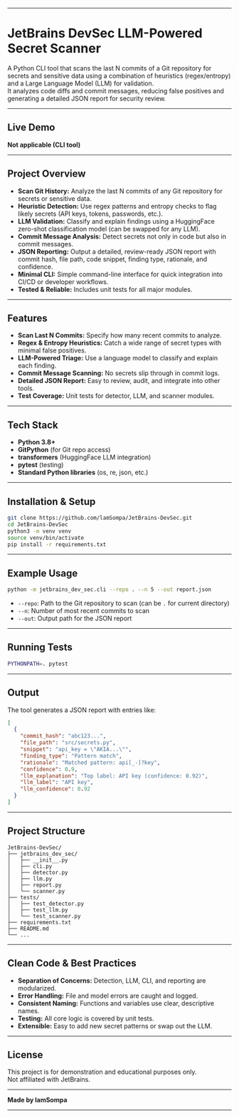 
---

# JetBrains DevSec LLM-Powered Secret Scanner

A Python CLI tool that scans the last N commits of a Git repository for secrets and sensitive data using a combination of heuristics (regex/entropy) and a Large Language Model (LLM) for validation.  
It analyzes code diffs and commit messages, reducing false positives and generating a detailed JSON report for security review.

---

## Live Demo

**Not applicable (CLI tool)**

---

## Project Overview

- **Scan Git History:** Analyze the last N commits of any Git repository for secrets or sensitive data.
- **Heuristic Detection:** Use regex patterns and entropy checks to flag likely secrets (API keys, tokens, passwords, etc.).
- **LLM Validation:** Classify and explain findings using a HuggingFace zero-shot classification model (can be swapped for any LLM).
- **Commit Message Analysis:** Detect secrets not only in code but also in commit messages.
- **JSON Reporting:** Output a detailed, review-ready JSON report with commit hash, file path, code snippet, finding type, rationale, and confidence.
- **Minimal CLI:** Simple command-line interface for quick integration into CI/CD or developer workflows.
- **Tested & Reliable:** Includes unit tests for all major modules.

---

## Features

- **Scan Last N Commits:** Specify how many recent commits to analyze.
- **Regex & Entropy Heuristics:** Catch a wide range of secret types with minimal false positives.
- **LLM-Powered Triage:** Use a language model to classify and explain each finding.
- **Commit Message Scanning:** No secrets slip through in commit logs.
- **Detailed JSON Report:** Easy to review, audit, and integrate into other tools.
- **Test Coverage:** Unit tests for detector, LLM, and scanner modules.

---

## Tech Stack

- **Python 3.8+**
- **GitPython** (for Git repo access)
- **transformers** (HuggingFace LLM integration)
- **pytest** (testing)
- **Standard Python libraries** (os, re, json, etc.)

---

## Installation & Setup

```bash
git clone https://github.com/lamSompa/JetBrains-DevSec.git
cd JetBrains-DevSec
python3 -m venv venv
source venv/bin/activate
pip install -r requirements.txt
```

---

## Example Usage

```bash
python -m jetbrains_dev_sec.cli --repo . --n 5 --out report.json
```

- `--repo`: Path to the Git repository to scan (can be `.` for current directory)
- `--n`: Number of most recent commits to scan
- `--out`: Output path for the JSON report

---

## Running Tests

```bash
PYTHONPATH=. pytest
```

---

## Output

The tool generates a JSON report with entries like:

```json
[
  {
    "commit_hash": "abc123...",
    "file_path": "src/secrets.py",
    "snippet": "api_key = \"AKIA...\"",
    "finding_type": "Pattern match",
    "rationale": "Matched pattern: api[_-]?key",
    "confidence": 0.9,
    "llm_explanation": "Top label: API key (confidence: 0.92)",
    "llm_label": "API key",
    "llm_confidence": 0.92
  }
]
```

---

## Project Structure

```
JetBrains-DevSec/
├── jetbrains_dev_sec/
│   ├── __init__.py
│   ├── cli.py
│   ├── detector.py
│   ├── llm.py
│   ├── report.py
│   └── scanner.py
├── tests/
│   ├── test_detector.py
│   ├── test_llm.py
│   └── test_scanner.py
├── requirements.txt
├── README.md
└── ...
```

---

## Clean Code & Best Practices

- **Separation of Concerns:** Detection, LLM, CLI, and reporting are modularized.
- **Error Handling:** File and model errors are caught and logged.
- **Consistent Naming:** Functions and variables use clear, descriptive names.
- **Testing:** All core logic is covered by unit tests.
- **Extensible:** Easy to add new secret patterns or swap out the LLM.

---

## License

This project is for demonstration and educational purposes only.  
Not affiliated with JetBrains.

---

**Made by lamSompa**

---
